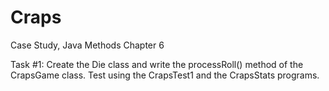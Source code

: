 # Craps
Case Study, Java Methods Chapter 6

Task #1:  Create the Die class and write the processRoll() method of the CrapsGame class.
Test using the CrapsTest1 and the CrapsStats programs.
